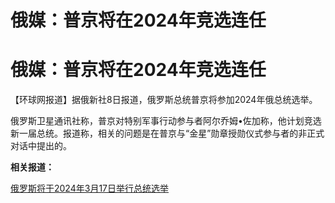 # 俄媒：普京将在2024年竞选连任

# 俄媒：普京将在2024年竞选连任

【环球网报道】据俄新社8日报道，俄罗斯总统普京将参加2024年俄总统选举。

俄罗斯卫星通讯社称，普京对特别军事行动参与者阿尔乔姆•佐加称，他计划竞选新一届总统。报道称，相关的问题是在普京与“金星”勋章授勋仪式参与者的非正式对话中提出的。

**相关报道：**

[俄罗斯将于2024年3月17日举行总统选举 ](https://news.qq.com/rain/a/20231207A05ZZY00)

